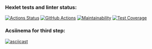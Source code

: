 ### Hexlet tests and linter status:
[![Actions Status](https://github.com/SizNi/python-project-50/workflows/hexlet-check/badge.svg)](https://github.com/SizNi/python-project-50/actions)
[![GitHub Actions](https://github.com/SizNi/python-project-50/actions/workflows/github-actions.yml/badge.svg)](https://github.com/SizNi/python-project-50/actions/workflows/github-actions.yml)
[![Maintainability](https://api.codeclimate.com/v1/badges/628f6a6cb58527d2f57b/maintainability)](https://codeclimate.com/github/SizNi/python-project-50/maintainability)
[![Test Coverage](https://api.codeclimate.com/v1/badges/628f6a6cb58527d2f57b/test_coverage)](https://codeclimate.com/github/SizNi/python-project-50/test_coverage)
### Acsiinema for third step:
[![asciicast](https://asciinema.org/a/533082.svg)](https://asciinema.org/a/533082)
